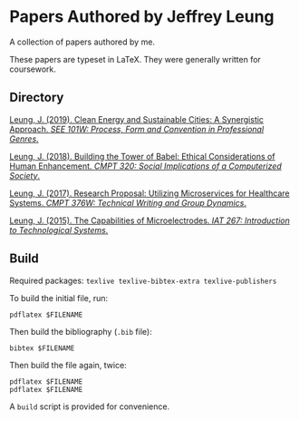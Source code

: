 # Papers Authored by Jeffrey Leung

A collection of papers authored by me.

These papers are typeset in LaTeX. They were generally written for coursework.

## Directory
<a href="https://github.com/jleung51/papers/blob/master/clean-energy-and-sustainable-cities.pdf
">Leung, J. (2019). Clean Energy and Sustainable Cities: A Synergistic Approach. _SEE 101W: Process, Form and Convention in Professional Genres_.</a>

<a href="https://github.com/jleung51/papers/blob/master/ethical-considerations-of-human-enhancement/ethical-considerations-of-human-enhancement.pdf">Leung, J. (2018). Building the Tower of Babel: Ethical Considerations of Human Enhancement. _CMPT 320: Social Implications of a Computerized Society_.</a>

<a href="https://github.com/jleung51/papers/blob/master/research-proposal-microservices-for-healthcare/research-proposal-microservices-for-healthcare.pdf">Leung, J. (2017). Research Proposal: Utilizing Microservices for Healthcare Systems. _CMPT 376W: Technical Writing and Group Dynamics_.</a>

<a href="https://github.com/jleung51/papers/blob/master/capabilities-of-microelectrodes/capabilities-of-microelectrodes.pdf">Leung, J. (2015). The Capabilities of Microelectrodes. _IAT 267: Introduction to Technological Systems_.</a>

## Build

Required packages: `texlive texlive-bibtex-extra texlive-publishers`

To build the initial file, run:
```
pdflatex $FILENAME
```

Then build the bibliography (`.bib` file):
```
bibtex $FILENAME
```

Then build the file again, twice:
```
pdflatex $FILENAME
pdflatex $FILENAME
```

A `build` script is provided for convenience.
